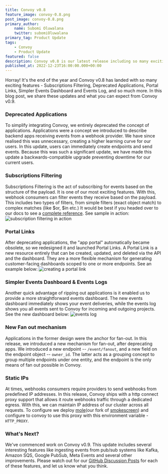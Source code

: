 ```yaml
---
title: Convoy v0.8
feature_image: convoy-0.8.png
post_image: convoy-0.8.png
primary_author: 
    name: Subomi Oluwalana
    twitter: subomiOluwalana
primary_tag: Product Update
tags: 
    - Convoy
    - Product Update
featured: false
description: Convoy v0.8 is our latest release including so many exciting features - Subscriptions Filtering, Deprecated Applications, Portal Links, Simpler Events Dashboard and Events Log, and so much more. In this blog post, we share these updates and what you can expect from Convoy v0.9
published_at: 2022-12-23T16:00:00.000+00:00
---
```


Horray! It's the end of the year and Convoy v0.8 has landed with so many exciting features - Subscriptions Filtering, Deprecated Applications, Portal Links, Simpler Events Dashboard and Events Log, and so much more. In this blog post, we share these updates and what you can expect from Convoy v0.9.

### Deprecated Applications
To simplify integrating Convoy, we entirely deprecated the concept of applications. Applications were a concept we introduced to describe backend apps receiving events from a webhook provider. We have since realised this was unnecessary, creating a higher learning curve for our users. In this update, users can immediately create endpoints and send events. Because this was such a significant update, we have made this update a backwards-compatible upgrade preventing downtime for our current users. 

### Subscriptions Filtering
Subscriptions Filtering is the act of subscribing for events based on the structure of the payload. It is one of our most exciting features. With this, webhook consumers can filter events they receive based on the payload. This includes two types of filters, from simple filters (exact object match) to complex matches (like $or, $in etc.) It would be best if you headed over to our docs to see a [complete reference](/docs/manual/subscriptions#subscription-filters). See sample in action:
![subscription filtering in action](/blog-assets/subscriptions-filtering.gif)

### Portal Links
After deprecating applications, the "app portal" automatically became obsolete, so we redesigned it and launched Portal Links. A Portal Link is a new resource entirely that can be created, updated, and deleted via the API and the dashboard. They are a more flexible mechanism for generating customer-facing dashboards scoped to one or more endpoints. See an example below:
![creating a portal link](/blog-assets/create-portal-links.png)

### Simpler Events Dashboard & Events Logs
Another quick advantage of ripping out applications is it enabled us to provide a more straightforward events dashboard. The new events dashboard immediately shows your event deliveries, while the events log shows you all events sent to Convoy for incoming and outgoing projects. See the new dashboard below:
![events  log](/blog-assets/events-logs.gif)

### New Fan out mechanism
Applications in the former design were the anchor for fan-out. In this release, we introduced a new mechanism for fan-out, after deprecating apps. We introduced a new endpoint -- `/event/fanout`, and a new field on the endpoint object -- `owner_id`. The latter acts as a grouping concept to group multiple endpoints under one entity, and the endpoint is the only means of fan out possible in Convoy.

### Static IPs
At times, webhooks consumers require providers to send webhooks from predefined IP addresses. In this release, Convoy ships with a http connect proxy support that allows it route webhooks traffic through a dedicated egress. With this, we can maintain IP address of our cluster across all requests. To configure we deploy [mole](https://github.com/frain-dev/mole)(our fork of [smokescreen](https://github.com/stripe/smokescreen)) and configure to convoy to use this proxy with this environment variable - `HTTP_PROXY`.

### What's Next?
We've commenced work on Convoy v0.9. This update includes several interesting features like ingesting events from pub/sub systems like Kafka, Amazon SQS, Google PubSub, Meta Events and several other improvements. Please watch out for our [GitHub Discussion Posts](https://github.com/frain-dev/convoy/discussions) for each of these features, and let us know what you think.

